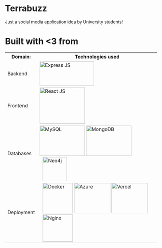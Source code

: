 # Terrabuzz

Just a social media application idea by University students!

# Built with <3 from
<table>
    <tr>
        <th>Domain:</th>
        <th>Technologies used</th>
    </tr>
    <tr>
        <td>
            Backend
        </td>
        <td/>
            <div>
                <img alt='Express JS' src='docs/img/Expressjs.png' width='180' height='80' />
            </div>
        </td>
    </tr>
    <tr>
        <td>
            Frontend
        </td>
        <td>
            <div>
                <img alt='React JS' src='docs/img/react.png' width='150' height='120' />
            </div>
        </td>
    </tr>
    <tr>
        <td>
            Databases
        </td>
        <td>
            <div>
                <img alt='MySQL' src='docs/img/mysql.svg' width='150' height='100' />
                <img alt='MongoDB' src='docs/img/mongodb.svg' width='150' height='100' />
                <img alt='Neo4j' src='docs/img/neo4j1.png' style='margin-left: 10px' width='80' height='80' />
            </div>
        </td>
    </tr>
    <tr>
        <td>
            Deployment
        </td>
        <td>
            <div>
                <img alt='Docker' src='docs/img/docker.svg' style='margin-left: 10px' width='100' height='100' />
                <img alt='Azure' src='docs/img/azure.png' width='120' height='100' />
                <img alt='Vercel' src='docs/img/vercel.png' width='120' height='100' />
                <img alt='Nginx' src='docs/img/nginx.png' style='margin-left: 10px' width='100' height='90' />
            </div>
        </td>
    </tr> 
</table>


<!-- 
<tr>
    <td>
    </td>
    <td>
        <div>
        </div>
    </td>
</tr>    -->
